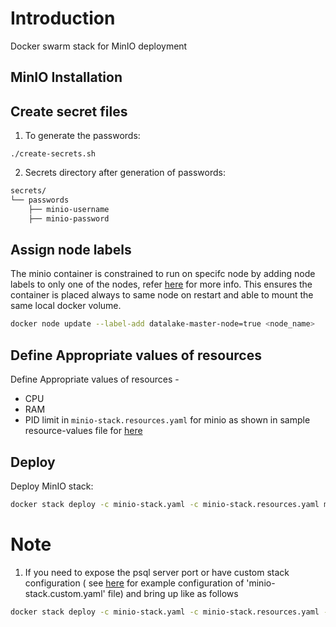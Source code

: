 # Introduction
Docker swarm stack for MinIO deployment

## MinIO Installation
## Create secret files
1. To generate the passwords:

```console
./create-secrets.sh
```
2. Secrets directory after generation of passwords:
```sh
secrets/
└── passwords
    ├── minio-username
    ├── minio-password

```
## Assign node labels
 The minio container is constrained to run on specifc node by adding node labels to only one of the nodes, refer [here](https://docs.docker.com/engine/swarm/services/#placement-constraints) for more info. This ensures the container is placed always to same node on restart and able to mount the same local docker volume.
```sh
docker node update --label-add datalake-master-node=true <node_name>
```
## Define Appropriate values of resources

Define Appropriate values of resources -
- CPU 
- RAM 
- PID limit 
in `minio-stack.resources.yaml`  for minio as shown in sample resource-values file for [here](minio-stack.resources.yaml)

## Deploy
Deploy MinIO stack:
```sh
docker stack deploy -c minio-stack.yaml -c minio-stack.resources.yaml minio
```

# Note
1. If you need to expose the psql server port or have custom stack configuration ( see [here](example-minio-stack.custom.yaml) for example configuration of 'minio-stack.custom.yaml' file)  and bring up like as follows
```sh
docker stack deploy -c minio-stack.yaml -c minio-stack.resources.yaml -c minio-stack.custom.yaml minio
```
